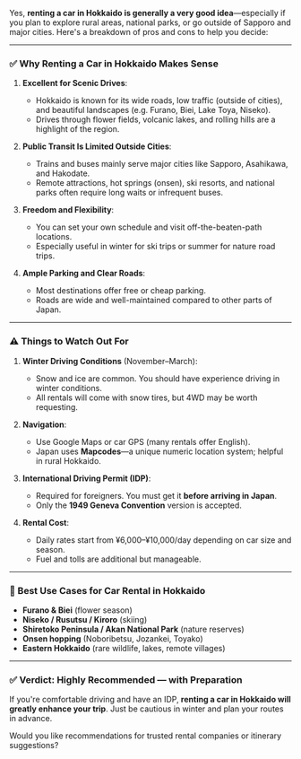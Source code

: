 Yes, **renting a car in Hokkaido is generally a very good idea**—especially if you plan to explore rural areas, national parks, or go outside of Sapporo and major cities. Here's a breakdown of pros and cons to help you decide:

---

### ✅ **Why Renting a Car in Hokkaido Makes Sense**

1. **Excellent for Scenic Drives**:

   * Hokkaido is known for its wide roads, low traffic (outside of cities), and beautiful landscapes (e.g. Furano, Biei, Lake Toya, Niseko).
   * Drives through flower fields, volcanic lakes, and rolling hills are a highlight of the region.

2. **Public Transit Is Limited Outside Cities**:

   * Trains and buses mainly serve major cities like Sapporo, Asahikawa, and Hakodate.
   * Remote attractions, hot springs (onsen), ski resorts, and national parks often require long waits or infrequent buses.

3. **Freedom and Flexibility**:

   * You can set your own schedule and visit off-the-beaten-path locations.
   * Especially useful in winter for ski trips or summer for nature road trips.

4. **Ample Parking and Clear Roads**:

   * Most destinations offer free or cheap parking.
   * Roads are wide and well-maintained compared to other parts of Japan.

---

### ⚠️ **Things to Watch Out For**

1. **Winter Driving Conditions** (November–March):

   * Snow and ice are common. You should have experience driving in winter conditions.
   * All rentals will come with snow tires, but 4WD may be worth requesting.

2. **Navigation**:

   * Use Google Maps or car GPS (many rentals offer English).
   * Japan uses **Mapcodes**—a unique numeric location system; helpful in rural Hokkaido.

3. **International Driving Permit (IDP)**:

   * Required for foreigners. You must get it **before arriving in Japan**.
   * Only the **1949 Geneva Convention** version is accepted.

4. **Rental Cost**:

   * Daily rates start from ¥6,000–¥10,000/day depending on car size and season.
   * Fuel and tolls are additional but manageable.

---

### 🚗 Best Use Cases for Car Rental in Hokkaido

* **Furano & Biei** (flower season)
* **Niseko / Rusutsu / Kiroro** (skiing)
* **Shiretoko Peninsula / Akan National Park** (nature reserves)
* **Onsen hopping** (Noboribetsu, Jozankei, Toyako)
* **Eastern Hokkaido** (rare wildlife, lakes, remote villages)

---

### ✅ Verdict: Highly Recommended — with Preparation

If you're comfortable driving and have an IDP, **renting a car in Hokkaido will greatly enhance your trip**. Just be cautious in winter and plan your routes in advance.

Would you like recommendations for trusted rental companies or itinerary suggestions?

